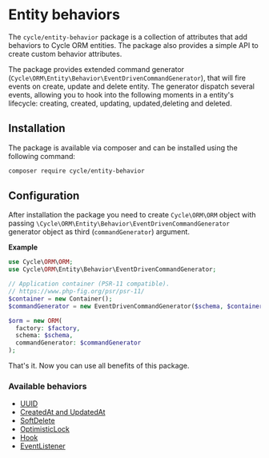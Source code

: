 # Entity behaviors

The `cycle/entity-behavior` package is a collection of attributes that add behaviors to Cycle ORM entities. The package
also provides a simple API to create custom behavior attributes.

The package provides extended command generator (`Cycle\ORM\Entity\Behavior\EventDrivenCommandGenerator`), that will
fire events on create, update and delete entity. The generator dispatch several events, allowing you to hook into the
following moments in a entity's lifecycle: creating, created, updating, updated,deleting and deleted.

## Installation

The package is available via composer and can be installed using the following command:

```bash
composer require cycle/entity-behavior
```

## Configuration

After installation the package you need to create `Cycle\ORM\ORM` object with
passing `\Cycle\ORM\Entity\Behavior\EventDrivenCommandGenerator` generator object as third (`commandGenerator`)
argument.

**Example**

```php
use Cycle\ORM\ORM;
use Cycle\ORM\Entity\Behavior\EventDrivenCommandGenerator;

// Application container (PSR-11 compatible).
// https://www.php-fig.org/psr/psr-11/
$container = new Container();
$commandGenerator = new EventDrivenCommandGenerator($schema, $container);

$orm = new ORM(
  factory: $factory, 
  schema: $schema, 
  commandGenerator: $commandGenerator
);
```

That's it. Now you can use all benefits of this package.

### Available behaviors

- [UUID](/docs/en/entity-behaviors/uuid.md)
- [CreatedAt and UpdatedAt](/docs/en/entity-behaviors/timestamps.md)
- [SoftDelete](/docs/en/entity-behaviors/soft-delete.md)
- [OptimisticLock](/docs/en/entity-behaviors/optimistic-lock.md)
- [Hook](/docs/en/entity-behaviors/hooks.md)
- [EventListener](/docs/en/entity-behaviors/event-listener.md)
